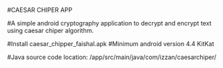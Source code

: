 #CAESAR CHIPER APP

#A simple android cryptography application to decrypt and encrypt text using caesar chiper algorithm.

#Install caesar_chipper_faishal.apk
#Minimum android version 4.4 KitKat

#Java source code location: /app/src/main/java/com/izzan/caesarchiper/